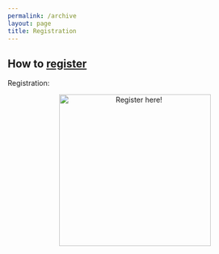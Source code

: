 ```yaml
---
permalink: /archive
layout: page
title: Registration
---
```


## How to [register](https://form.jotform.com/232072053586353)

Registration:
<div style="text-align:center">
	<a href="https://form.jotform.com/232072053586353">
		<img src="/logo/MachMitButton.png" alt="Register here!" title="MachMitButton.png" width="300" />
	</a>
	</div>
<br/>
